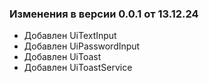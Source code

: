 ### Изменения в версии 0.0.1 от 13.12.24
- Добавлен UiTextInput
- Добавлен UiPasswordInput
- Добавлен UiToast
- Добавлен UiToastService
